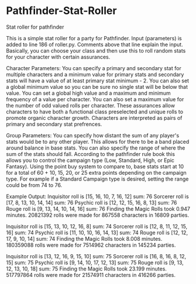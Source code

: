 # Pathfinder-Stat-Roller
Stat roller for pathfinder

This is a simple stat roller for a party for Pathfinder.  Input (parameters) is added to line 186 of roller.py.  Comments above that line explain the input.  Basically, you can choose your class and then use this to roll random stats for your character with certain assurances.  

Character Parameters:
You can specify a primary and secondary stat for multiple characters and a minimum value for primary stats and secondary stats will have a value of at least primary stat minimum - 2.  You can also set a global minimum value so you can be sure no single stat will be below that value.  You can set a global high value and a maximum and minimum frequency of a value per character.  You can also set a maximum value for the number of odd valued rolls per character.  These assurances allow characters to have both a functional class preselected and unique rolls to promote organic character growth.  Characters are interpreted as pairs of primary and secondary stat prefrences.

Group Parameters:
You can specify how distant the sum of any player's stats would be to any other player.  This allows for there to be a band placed around balance in base stats.  You can also specify the range of where the sum of the stats should fall.  According to the pathfinder rule book this allows you to control the campaign type (Low, Standard, High, or Epic Fantasy).  Using the point buy system to compare to, base stats start at 10 for a total of 60 + 10, 15, 20, or 25 extra points depending on the campaign type.  For example if a Standard Campaign type is desired, setting the range could be from 74 to 76.

Example Output:
Inquisitor roll is	[15, 16, 10, 7, 16, 12]	  sum:  76
Sorcerer roll is	  [17, 8, 13, 10, 14, 14]	  sum:  76
Psychic roll is		  [12, 12, 15, 16, 8, 13]	  sum:  76
Rouge roll is		    [9, 13, 14, 10, 14, 16]	  sum:  76
Finding the Magic Rolls took 0.947 minutes.
20821392 rolls were made for 867558 characters in 16809 parties.

Inquisitor roll is	[15, 13, 10, 12, 16, 8]	  sum:  74
Sorcerer roll is	  [12, 8, 11, 12, 15, 16] 	sum:  74
Psychic roll is		  [11, 10, 10, 16, 14, 13]  sum:  74
Rouge roll is		    [12, 12, 17, 9, 10, 14]	  sum:  74
Finding the Magic Rolls took 8.008 minutes.
180359088 rolls were made for 7514962 characters in 145234 parties.

Inquisitor roll is	[13, 12, 16, 9, 15, 10] 	sum:  75
Sorcerer roll is	  [16, 8, 16, 8, 12, 15]	  sum:  75
Psychic roll is		  [9, 14, 10, 17, 12, 13] 	sum:  75
Rouge roll is		    [9, 13, 12, 13, 10, 18]	  sum:  75
Finding the Magic Rolls took 23.199 minutes.
517797864 rolls were made for 21574911 characters in 416266 parties.
